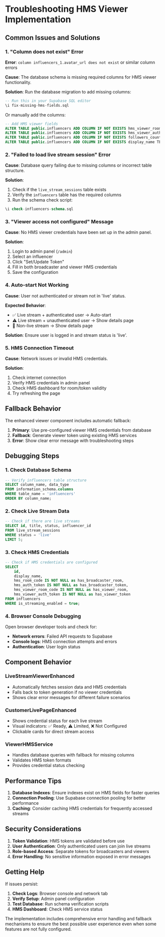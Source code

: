 # Troubleshooting HMS Viewer Implementation

## Common Issues and Solutions

### 1. "Column does not exist" Error

**Error**: `column influencers_1.avatar_url does not exist` or similar column errors

**Cause**: The database schema is missing required columns for HMS viewer functionality.

**Solution**: Run the database migration to add missing columns:

```sql
-- Run this in your Supabase SQL editor
\i fix-missing-hms-fields.sql
```

Or manually add the columns:

```sql
-- Add HMS viewer fields
ALTER TABLE public.influencers ADD COLUMN IF NOT EXISTS hms_viewer_room_code VARCHAR(255);
ALTER TABLE public.influencers ADD COLUMN IF NOT EXISTS hms_viewer_auth_token TEXT;
ALTER TABLE public.influencers ADD COLUMN IF NOT EXISTS followers_count INTEGER DEFAULT 0;
ALTER TABLE public.influencers ADD COLUMN IF NOT EXISTS display_name TEXT;
```

### 2. "Failed to load live stream session" Error

**Cause**: Database query failing due to missing columns or incorrect table structure.

**Solution**: 
1. Check if the `live_stream_sessions` table exists
2. Verify the `influencers` table has the required columns
3. Run the schema check script:

```sql
\i check-influencers-schema.sql
```

### 3. "Viewer access not configured" Message

**Cause**: No HMS viewer credentials have been set up in the admin panel.

**Solution**:
1. Login to admin panel (`/admin`)
2. Select an influencer
3. Click "Set/Update Token"
4. Fill in both broadcaster and viewer HMS credentials
5. Save the configuration

### 4. Auto-start Not Working

**Cause**: User not authenticated or stream not in 'live' status.

**Expected Behavior**:
- ✅ Live stream + authenticated user → Auto-start
- ⚠️ Live stream + unauthenticated user → Show details page
- 📅 Non-live stream → Show details page

**Solution**: Ensure user is logged in and stream status is 'live'.

### 5. HMS Connection Timeout

**Cause**: Network issues or invalid HMS credentials.

**Solution**:
1. Check internet connection
2. Verify HMS credentials in admin panel
3. Check HMS dashboard for room/token validity
4. Try refreshing the page

## Fallback Behavior

The enhanced viewer component includes automatic fallback:

1. **Primary**: Use pre-configured viewer HMS credentials from database
2. **Fallback**: Generate viewer token using existing HMS services
3. **Error**: Show clear error message with troubleshooting steps

## Debugging Steps

### 1. Check Database Schema
```sql
-- Verify influencers table structure
SELECT column_name, data_type 
FROM information_schema.columns 
WHERE table_name = 'influencers' 
ORDER BY column_name;
```

### 2. Check Live Stream Data
```sql
-- Check if there are live streams
SELECT id, title, status, influencer_id 
FROM live_stream_sessions 
WHERE status = 'live' 
LIMIT 5;
```

### 3. Check HMS Credentials
```sql
-- Check if HMS credentials are configured
SELECT 
    id, 
    display_name,
    hms_room_code IS NOT NULL as has_broadcaster_room,
    hms_auth_token IS NOT NULL as has_broadcaster_token,
    hms_viewer_room_code IS NOT NULL as has_viewer_room,
    hms_viewer_auth_token IS NOT NULL as has_viewer_token
FROM influencers 
WHERE is_streaming_enabled = true;
```

### 4. Browser Console Debugging

Open browser developer tools and check for:

- **Network errors**: Failed API requests to Supabase
- **Console logs**: HMS connection attempts and errors
- **Authentication**: User login status

## Component Behavior

### LiveStreamViewerEnhanced
- Automatically fetches session data and HMS credentials
- Falls back to token generation if no viewer credentials
- Shows clear error messages for different failure scenarios

### CustomerLivePageEnhanced  
- Shows credential status for each live stream
- Visual indicators: ✅ Ready, ⚠️ Limited, ❌ Not Configured
- Clickable cards for direct stream access

### ViewerHMSService
- Handles database queries with fallback for missing columns
- Validates HMS token formats
- Provides credential status checking

## Performance Tips

1. **Database Indexes**: Ensure indexes exist on HMS fields for faster queries
2. **Connection Pooling**: Use Supabase connection pooling for better performance
3. **Caching**: Consider caching HMS credentials for frequently accessed streams

## Security Considerations

1. **Token Validation**: HMS tokens are validated before use
2. **User Authentication**: Only authenticated users can join live streams
3. **Role-based Access**: Separate tokens for broadcasters and viewers
4. **Error Handling**: No sensitive information exposed in error messages

## Getting Help

If issues persist:

1. **Check Logs**: Browser console and network tab
2. **Verify Setup**: Admin panel configuration
3. **Test Database**: Run schema verification scripts
4. **HMS Dashboard**: Check HMS service status

The implementation includes comprehensive error handling and fallback mechanisms to ensure the best possible user experience even when some features are not fully configured.